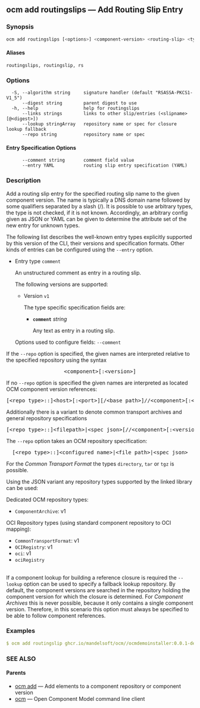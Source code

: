 ## ocm add routingslips &mdash; Add Routing Slip Entry

### Synopsis

```bash
ocm add routingslips [<options>] <component-version> <routing-slip> <type>
```

#### Aliases

```text
routingslips, routingslip, rs
```

### Options

```text
  -S, --algorithm string     signature handler (default "RSASSA-PKCS1-V1_5")
      --digest string        parent digest to use
  -h, --help                 help for routingslips
      --links strings        links to other slip/entries (<slipname>[@<digest>])
      --lookup stringArray   repository name or spec for closure lookup fallback
      --repo string          repository name or spec
```


#### Entry Specification Options

```text
      --comment string       comment field value
      --entry YAML           routing slip entry specification (YAML)
```

### Description

Add a routing slip entry for the specified routing slip name to the given
component version. The name is typically a DNS domain name followed by some
qualifiers separated by a slash (/). It is possible to use arbitrary types,
the type is not checked, if it is not known. Accordingly, an arbitrary config
given as JSON or YAML can be given to determine the attribute set of the new
entry for unknown types.


The following list describes the well-known entry types explicitly supported
by this version of the CLI, their versions and specification formats. Other
kinds of entries can be configured using the <code>--entry</code> option.

- Entry type <code>comment</code>

  An unstructured comment as entry in a routing slip.

  The following versions are supported:
  - Version <code>v1</code>

    The type specific specification fields are:

    - **<code>comment</code>**  *string*

      Any text as entry in a routing slip.

  Options used to configure fields: <code>--comment</code>


If the <code>--repo</code> option is specified, the given names are interpreted
relative to the specified repository using the syntax

<center>
    <pre>&lt;component>[:&lt;version>]</pre>
</center>

If no <code>--repo</code> option is specified the given names are interpreted
as located OCM component version references:

<center>
    <pre>[&lt;repo type>::]&lt;host>[:&lt;port>][/&lt;base path>]//&lt;component>[:&lt;version>]</pre>
</center>

Additionally there is a variant to denote common transport archives
and general repository specifications

<center>
    <pre>[&lt;repo type>::]&lt;filepath>|&lt;spec json>[//&lt;component>[:&lt;version>]]</pre>
</center>

The <code>--repo</code> option takes an OCM repository specification:

<center>
    <pre>[&lt;repo type>::]&lt;configured name>|&lt;file path>|&lt;spec json></pre>
</center>

For the *Common Transport Format* the types <code>directory</code>,
<code>tar</code> or <code>tgz</code> is possible.

Using the JSON variant any repository types supported by the
linked library can be used:

Dedicated OCM repository types:
  - <code>ComponentArchive</code>: v1

OCI Repository types (using standard component repository to OCI mapping):
  - <code>CommonTransportFormat</code>: v1
  - <code>OCIRegistry</code>: v1
  - <code>oci</code>: v1
  - <code>ociRegistry</code>

\
If a component lookup for building a reference closure is required
the <code>--lookup</code>  option can be used to specify a fallback
lookup repository. By default, the component versions are searched in
the repository holding the component version for which the closure is
determined. For *Component Archives* this is never possible, because
it only contains a single component version. Therefore, in this scenario
this option must always be specified to be able to follow component
references.

### Examples

```yaml
$ ocm add routingslip ghcr.io/mandelsoft/ocm//ocmdemoinstaller:0.0.1-dev mandelsoft.org comment --entry "comment=some text"
```

### SEE ALSO

#### Parents

* [ocm add](ocm_add.md)	 &mdash; Add elements to a component repository or component version
* [ocm](ocm.md)	 &mdash; Open Component Model command line client

